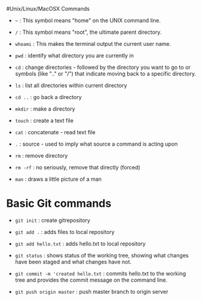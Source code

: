 
#Unix/Linux/MacOSX Commands

* `~` : This symbol means "home" on the UNIX command line.

* `/` : This symbol means "root", the ultimate parent directory.

* `whoami` : This makes the terminal output the current user name.

* `pwd` : identify what directory you are currently in

* `cd` : change directories - followed by the directory you want to go to or symbols (like ".." or "/") that indicate moving back to a specific directory.

* `ls` :  list all directories within current directory

* `cd ..` :  go back a directory

* `mkdir` :  make a directory

* `touch` :   create a text file

* `cat` :  concatenate  - read text file

* `.` :   source  -  used to imply what source a command is acting upon

* `rm` :  remove directory

* `rm -rf` :   no seriously, remove that directly (forced)

* `man` :   draws a little picture of a man



# Basic Git commands

* `git init` :   create gitrepository

* `git add .` :  adds files to local repository

* `git add hello.txt` :   adds hello.txt to local repository

* `git status` :   shows status of the working tree, showing what changes have been staged and what changes have not.

* `git commit -m 'created hello.txt` :    commits hello.txt to the working tree and provides the commit message on the command line.

* `git push origin master` :  push master branch to origin server
